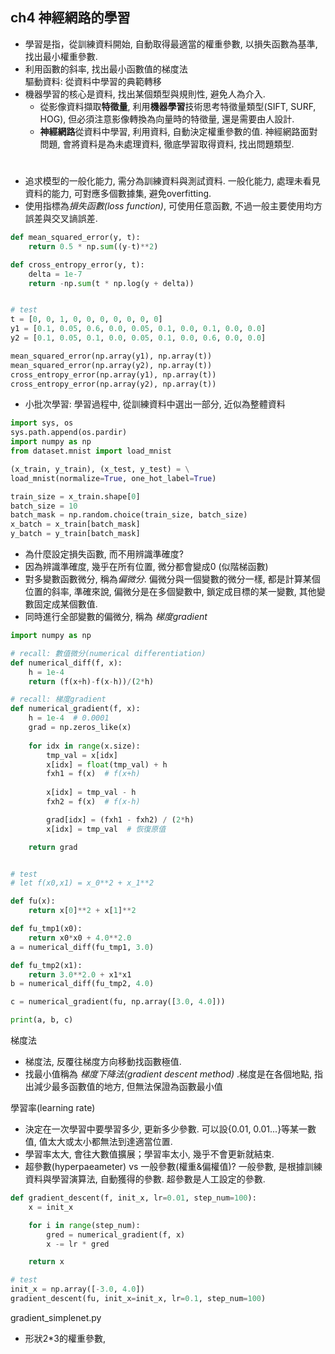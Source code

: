 
## ch4 神經網路的學習    


* 學習是指，從訓練資料開始, 自動取得最適當的權重參數, 以損失函數為基準, 找出最小權重參數.   
* 利用函數的斜率, 找出最小函數值的梯度法    
驅動資料: 從資料中學習的典範轉移       
* 機器學習的核心是資料, 找出某個類型與規則性, 避免人為介入.      
    * 從影像資料擷取**特徵量**, 利用**機器學習**技術思考特徵量類型(SIFT, SURF, HOG), 但必須注意影像轉換為向量時的特徵量, 還是需要由人設計.   
    * **神經網路**從資料中學習, 利用資料, 自動決定權重參數的值. 神經網路面對問題, 會將資料是為未處理資料, 徹底學習取得資料, 找出問題類型.     
#
* 追求模型的一般化能力, 需分為訓練資料與測試資料. 一般化能力, 處理未看見資料的能力, 可對應多個數據集, 避免overfitting.   
* 使用指標為*損失函數(loss function)*, 可使用任意函數, 不過一般主要使用均方誤差與交叉謪誤差.   

```py
def mean_squared_error(y, t):
    return 0.5 * np.sum((y-t)**2)  

def cross_entropy_error(y, t):
    delta = 1e-7
    return -np.sum(t * np.log(y + delta))


# test
t = [0, 0, 1, 0, 0, 0, 0, 0, 0, 0]
y1 = [0.1, 0.05, 0.6, 0.0, 0.05, 0.1, 0.0, 0.1, 0.0, 0.0]
y2 = [0.1, 0.05, 0.1, 0.0, 0.05, 0.1, 0.0, 0.6, 0.0, 0.0]

mean_squared_error(np.array(y1), np.array(t))
mean_squared_error(np.array(y2), np.array(t))
cross_entropy_error(np.array(y1), np.array(t))
cross_entropy_error(np.array(y2), np.array(t))
```

* 小批次學習: 學習過程中, 從訓練資料中選出一部分, 近似為整體資料

```py
import sys, os
sys.path.append(os.pardir)
import numpy as np
from dataset.mnist import load_mnist

(x_train, y_train), (x_test, y_test) = \
load_mnist(normalize=True, one_hot_label=True)

train_size = x_train.shape[0]
batch_size = 10
batch_mask = np.random.choice(train_size, batch_size)
x_batch = x_train[batch_mask]
y_batch = y_train[batch_mask]
```


* 為什麼設定損失函數, 而不用辨識準確度?    
* 因為辨識準確度, 幾乎在所有位置, 微分都會變成0 (似階梯函數)   
* 對多變數函數微分, 稱為*偏微分*. 偏微分與一個變數的微分一樣, 都是計算某個位置的斜率, 準確來說, 偏微分是在多個變數中, 鎖定成目標的某一變數, 其他變數固定成某個數值.    
* 同時進行全部變數的偏微分, 稱為 *梯度gradient*   


```py
import numpy as np

# recall: 數值微分(numerical differentiation)
def numerical_diff(f, x):
    h = 1e-4
    return (f(x+h)-f(x-h))/(2*h)

# recall: 梯度gradient
def numerical_gradient(f, x):
    h = 1e-4  # 0.0001
    grad = np.zeros_like(x)
    
    for idx in range(x.size):
        tmp_val = x[idx]
        x[idx] = float(tmp_val) + h
        fxh1 = f(x)  # f(x+h)
        
        x[idx] = tmp_val - h 
        fxh2 = f(x)  # f(x-h)

        grad[idx] = (fxh1 - fxh2) / (2*h)
        x[idx] = tmp_val  # 恢復原值

    return grad


# test
# let f(x0,x1) = x_0**2 + x_1**2

def fu(x):
    return x[0]**2 + x[1]**2

def fu_tmp1(x0):
    return x0*x0 + 4.0**2.0
a = numerical_diff(fu_tmp1, 3.0)

def fu_tmp2(x1):
    return 3.0**2.0 + x1*x1
b = numerical_diff(fu_tmp2, 4.0)

c = numerical_gradient(fu, np.array([3.0, 4.0]))

print(a, b, c)

```


梯度法
* 梯度法, 反覆往梯度方向移動找函數極值.    
* 找最小值稱為 *梯度下降法(gradient descent method)* .梯度是在各個地點, 指出減少最多函數值的地方, 但無法保證為函數最小值   

學習率(learning rate)
* 決定在一次學習中要學習多少, 更新多少參數. 可以設{0.01, 0.01...}等某一數值, 值太大或太小都無法到達適當位置.     
* 學習率太大, 會往大數值擴展；學習率太小, 幾乎不會更新就結束.   
* 超參數(hyperpaeameter) vs 一般參數(權重&偏權值)? 一般參數, 是根據訓練資料與學習演算法, 自動獲得的參數. 超參數是人工設定的參數.           

```py
def gradient_descent(f, init_x, lr=0.01, step_num=100):
    x = init_x

    for i in range(step_num):
        gred = numerical_gradient(f, x)
        x -= lr * gred

    return x

# test
init_x = np.array([-3.0, 4.0])
gradient_descent(fu, init_x=init_x, lr=0.1, step_num=100)
```

gradient_simplenet.py   
* 形狀2*3的權重參數, 

